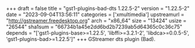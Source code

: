 +++
draft = false
title = "gst1-plugins-bad-dts 1.22.5-2"
version = "1.22.5-2"
date = "2023-09-04T13:56:11"
categories = ['xmultimedia']
upstreamurl = "http://gstreamer.freedesktop.org"
arch = "x86_64"
size = "13424"
usize = "26544"
sha1sum = "66734b1a45e2dd6bd2b7239ab5d64365c0c36c75"
depends = "['gst1-plugins-base>=1.22.5', 'libffi>=3.2.1-2', 'libdca>=0.0.5-5', 'gst1-plugins-bad>=1.22.5']"
+++
GStreamer dts plugin (Bad).